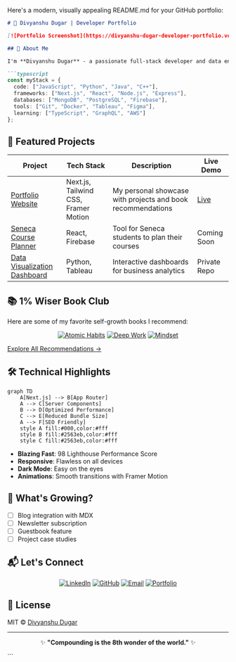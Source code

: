 Here's a modern, visually appealing README.md for your GitHub portfolio:

```markdown
# 🚀 Divyanshu Dugar | Developer Portfolio

[![Portfolio Screenshot](https://divyanshu-dugar-developer-portfolio.vercel.app/_next/image?url=%2F_next%2Fstatic%2Fmedia%2Fportfolio-screenshot.8f8a3b90.png&w=1920&q=75)](https://divyanshu-dugar-developer-portfolio.vercel.app/)

## 👋 About Me

I'm **Divyanshu Dugar** - a passionate full-stack developer and data enthusiast currently pursuing Computer Programming at Seneca Polytechnic. By day, I build digital solutions; by night, I share self-growth insights through my initiative **[1% Wiser](https://divyanshu-dugar-developer-portfolio.vercel.app/my-books)**.

```typescript
const myStack = {
  code: ["JavaScript", "Python", "Java", "C++"],
  frameworks: ["Next.js", "React", "Node.js", "Express"],
  databases: ["MongoDB", "PostgreSQL", "Firebase"],
  tools: ["Git", "Docker", "Tableau", "Figma"],
  learning: ["TypeScript", "GraphQL", "AWS"]
};
```

## 🌟 Featured Projects

| Project | Tech Stack | Description | Live Demo |
|---------|------------|-------------|-----------|
| [Portfolio Website](https://divyanshu-dugar-developer-portfolio.vercel.app/) | Next.js, Tailwind CSS, Framer Motion | My personal showcase with projects and book recommendations | [Live](https://divyanshu-dugar-developer-portfolio.vercel.app/) |
| [Seneca Course Planner](https://github.com/divyanshu-dugar/seneca-course-planner) | React, Firebase | Tool for Seneca students to plan their courses | Coming Soon |
| [Data Visualization Dashboard](https://github.com/divyanshu-dugar/data-viz-dashboard) | Python, Tableau | Interactive dashboards for business analytics | Private Repo |

## 📚 1% Wiser Book Club

Here are some of my favorite self-growth books I recommend:

<div align="center">
  
[![Atomic Habits](https://divyanshu-dugar-developer-portfolio.vercel.app/_next/image?url=%2F_next%2Fstatic%2Fmedia%2Fatomic-habits.8a48b7e9.jpg&w=256&q=75)](https://divyanshu-dugar-developer-portfolio.vercel.app/my-books/atomic-habits)
[![Deep Work](https://divyanshu-dugar-developer-portfolio.vercel.app/_next/image?url=%2F_next%2Fstatic%2Fmedia%2Fdeep-work.1b8f4a4e.jpg&w=256&q=75)](https://divyanshu-dugar-developer-portfolio.vercel.app/my-books/deep-work)
[![Mindset](https://divyanshu-dugar-developer-portfolio.vercel.app/_next/image?url=%2F_next%2Fstatic%2Fmedia%2Fmindset.0c8e1f4e.jpg&w=256&q=75)](https://divyanshu-dugar-developer-portfolio.vercel.app/my-books/mindset)

</div>

[Explore All Recommendations →](https://divyanshu-dugar-developer-portfolio.vercel.app/my-books)

## 🛠️ Technical Highlights

```mermaid
graph TD
    A[Next.js] --> B[App Router]
    A --> C[Server Components]
    B --> D[Optimized Performance]
    C --> E[Reduced Bundle Size]
    A --> F[SEO Friendly]
    style A fill:#000,color:#fff
    style B fill:#2563eb,color:#fff
    style C fill:#2563eb,color:#fff
```

- **Blazing Fast**: 98 Lighthouse Performance Score
- **Responsive**: Flawless on all devices
- **Dark Mode**: Easy on the eyes
- **Animations**: Smooth transitions with Framer Motion

## 🌱 What's Growing?

- [ ] Blog integration with MDX
- [ ] Newsletter subscription
- [ ] Guestbook feature
- [ ] Project case studies

## 📬 Let's Connect

<div align="center">

[![LinkedIn](https://img.shields.io/badge/LinkedIn-0077B5?style=for-the-badge&logo=linkedin&logoColor=white)](https://linkedin.com/in/divyanshu-dugar)
[![GitHub](https://img.shields.io/badge/GitHub-100000?style=for-the-badge&logo=github&logoColor=white)](https://github.com/divyanshu-dugar)
[![Email](https://img.shields.io/badge/Email-D14836?style=for-the-badge&logo=gmail&logoColor=white)](mailto:ddugar@myseneca.ca)
[![Portfolio](https://img.shields.io/badge/Portfolio-000000?style=for-the-badge&logo=vercel&logoColor=white)](https://divyanshu-dugar-developer-portfolio.vercel.app/)

</div>

## 📜 License

MIT © [Divyanshu Dugar](https://github.com/divyanshu-dugar)

---

<div align="center">
  
✨ **"Compounding is the 8th wonder of the world."** ✨

</div>
```
